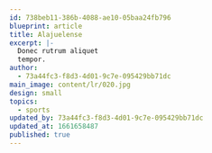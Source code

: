 ```yaml
---
id: 738beb11-386b-4088-ae10-05baa24fb796
blueprint: article
title: Alajuelense
excerpt: |-
  Donec rutrum aliquet
  tempor.
author:
  - 73a44fc3-f8d3-4d01-9c7e-095429bb71dc
main_image: content/lr/020.jpg
design: small
topics:
  - sports
updated_by: 73a44fc3-f8d3-4d01-9c7e-095429bb71dc
updated_at: 1661658487
published: true
---
```

